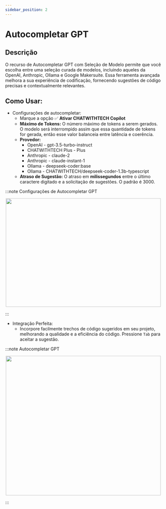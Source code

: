```yaml
---
sidebar_position: 2
---
```


# Autocompletar GPT

## Descrição
O recurso de Autocompletar GPT com Seleção de Modelo permite que você escolha entre uma seleção curada de modelos, incluindo aqueles da OpenAI, Anthropic, Ollama e Google Makersuite. Essa ferramenta avançada melhora a sua experiência de codificação, fornecendo sugestões de código precisas e contextualmente relevantes.

## Como Usar:
- Configurações de autocompletar:
    - Marque a opção ✅ **Ativar CHATWITHTECH Copilot**
    - **Máximo de Tokens:** O número máximo de tokens a serem gerados. O modelo será interrompido assim que essa quantidade de tokens for gerada, então esse valor balanceia entre latência e coerência.
    - **Provedor:**
        - OpenAI - gpt-3.5-turbo-instruct
        - CHATWITHTECH Plus - Plus
        - Anthropic - claude-2
        - Anthropic - claude-instant-1
        - Ollama - deepseek-coder:base
        - Ollama - CHATWITHTECH/deepseek-coder-1.3b-typescript
    - **Atraso de Sugestão:** O atraso em **milissegundos** entre o último caractere digitado e a solicitação de sugestões. O padrão é 3000.

:::note Configurações de Autocompletar GPT
<p align="center">
      <img width="500" height="350" src="https://github.com/davila7/code-gpt-docs/assets/37567214/14693326-ee6c-4696-875b-b360188b969d" />
</p>
:::

- Integração Perfeita:
    - Incorpore facilmente trechos de código sugeridos em seu projeto, melhorando a qualidade e a eficiência do código. Pressione `Tab` para aceitar a sugestão.

:::note Autocompletar GPT
<p align="center">
      <img width="500" height="450" src="https://github.com/davila7/code-gpt-docs/assets/37567214/a3f1d2b5-fc0b-4338-926d-287fcb02465c" />
</p>
:::
